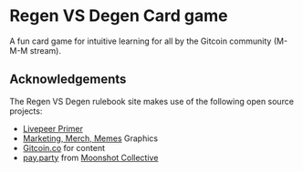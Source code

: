 # Regen VS Degen Card game
A fun card game for intuitive learning for all by the Gitcoin community (M-M-M stream).

## Acknowledgements

The Regen VS Degen rulebook site makes use of the following open source projects:

- [Livepeer Primer](http://livepeer.org/primer)
- [Marketing, Merch, Memes](https://m-m-m.xyz) Graphics
- [Gitcoin.co](https://gitcoin.co) for content
- [pay.party](https://pay.party) from
  [Moonshot Collective](https://moonshotcollective.space)
